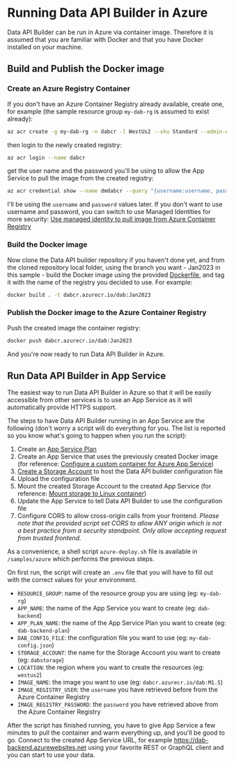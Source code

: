 # Running Data API Builder in Azure

Data API Builder can be run in Azure via container image. Therefore it is assumed that you are familiar with Docker and that you have Docker installed on your machine.

## Build and Publish the Docker image

### Create an Azure Registry Container

If you don't have an Azure Container Registry already available, create one, for example (the sample resource group `my-dab-rg` is assumed to exist already):

```bash
az acr create -g my-dab-rg -n dabcr -l WestUs2 --sku Standard --admin-enabled true
```

then login to the newly created registry:

```bash
az acr login --name dabcr
```

get the user name and the password you'll be using to allow the App Service to pull the image from the created registry:

```bash
az acr credential show --name dmdabcr --query "{username:username, password:passwords[0].value}"
```

I'll be using the `username` and `password` values later. If you don't want to use username and password, you can switch to use Managed Identities for more security: [Use managed identity to pull image from Azure Container Registry](https://learn.microsoft.com/azure/app-service/configure-custom-container?pivots=container-linux#use-managed-identity-to-pull-image-from-azure-container-registry)

### Build the Docker image

Now clone the Data API builder repository if you haven't done yet, and from the cloned repository local folder, using the branch you want - Jan2023 in this sample - build the Docker image using the provided [Dockerfile](../Dockerfile), and tag it with the name of the registry you decided to use. For example:

```bash
docker build . -t dabcr.azurecr.io/dab:Jan2023
```

### Publish the Docker image to the Azure Container Registry

Push the created image the container registry:

```bash
docker push dabcr.azurecr.io/dab:Jan2023
```

And you're now ready to run Data API Builder in Azure.

## Run Data API Builder in App Service

The easiest way to run Data API Builder in Azure so that it will be easily accessible from other services is to use an App Service as it will automatically provide HTTPS support.

The steps to have Data API Builder running in an App Service are the following (don't worry a script will do everything for you. The list is reported so you know what's going to happen when you run the script):

1. Create an [App Service Plan](https://learn.microsoft.com/azure/app-service/app-service-plan-manage)
1. Create an App Service that uses the previously created Docker image (for reference: [Configure a custom container for Azure App Service](https://learn.microsoft.com/azure/app-service/configure-custom-container?pivots=container-linux))
1. [Create a Storage Account](https://learn.microsoft.com/azure/storage/common/storage-account-create?tabs=azure-portal) to host the Data API builder configuration file
1. Upload the configuration file
1. Mount the created Storage Account to the created App Service (for reference: [Mount storage to Linux container](https://learn.microsoft.com/azure/app-service/configure-connect-to-azure-storage?tabs=cli&pivots=container-linux#mount-storage-to-linux-container))
1. Update the App Service to tell Data API Builder to use the configuration file
1. Configure CORS to allow cross-origin calls from your frontend. *Please note that the provided script set CORS to allow ANY origin which is not a best practice from a security standpoint. Only allow accepting request from trusted frontend.*

As a convenience, a shell script `azure-deploy.sh` file is available in `/samples/azure` which performs the previous steps.

On first run, the script will create an `.env` file that you will have to fill out with the correct values for your environment.

- `RESOURCE_GROUP`: name of the resource group you are using (eg: `my-dab-rg`)
- `APP_NAME`: the name of the App Service you want to create (eg: `dab-backend`)
- `APP_PLAN_NAME`: the name of the App Service Plan you want to create (eg: `dab-backend-plan`)
- `DAB_CONFIG_FILE`: the configuration file you want to use (eg: `my-dab-config.json`)
- `STORAGE_ACCOUNT`: the name for the Storage Account you want to create (eg: `dabstorage`)
- `LOCATION`: the region where you want to create the resources (eg: `westus2`)
- `IMAGE_NAME`: the image you want to use (eg: `dabcr.azurecr.io/dab:M1.5`)
- `IMAGE_REGISTRY_USER`: the `username` you have retrieved before from the Azure Container Registry
- `IMAGE_REGISTRY_PASSWORD`: the `password` you have retrieved above from the Azure Container Registry

After the script has finished running, you have to give App Service a few minutes to pull the container and warm everything up, and you'll be good to go. Connect to the created App Service URL, for example https://dab-backend.azurewebsites.net using your favorite REST or GraphQL client and you can start to use your data.

